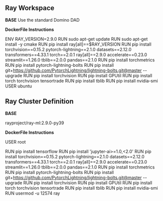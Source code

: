 ## Ray Workspace

**BASE** 
Use the standard Domino DAD


**DockerFile Instructions**

ENV RAY_VERSION=2.9.0
RUN sudo apt-get update
RUN sudo apt-get install -y cmake
RUN pip install ray[all]==$RAY_VERSION
RUN pip install torchvision==0.15.2 pytorch-lightning==2.1.0 datasets==2.12.0 transformers==4.33.1 torch==2.0.1 ray[all]==2.9.0 accelerate==0.23.0 streamlit==1.26.0 tblib==2.0.0 pandas==2.1.0 
RUN pip install torchmetrics
RUN pip install pytorch-lightning-bolts
RUN pip install git+https://github.com/PytorchLightning/lightning-bolts.git@master --upgrade
RUN pip install torchvision
RUN pip install GPUtil
RUN pip install torch torchvision tensortrade
RUN pip install tblib
RUN pip install nvidia-smi
USER ubuntu


## Ray Cluster Definition


**BASE** 

rayproject/ray-ml:2.9.0-py39


**DockerFile Instructions**

USER root

RUN pip install tensorflow 
RUN pip install 'jupyter-ai>=1.0,<2.0' 
RUN pip install torchvision==0.15.2 pytorch-lightning==2.1.0 datasets==2.12.0 transformers==4.33.1 torch==2.0.1 ray[all]==2.9.0 accelerate==0.23.0 streamlit==1.26.0 tblib==2.0.0 pandas==2.1.0 
RUN pip install torchmetrics
RUN pip install pytorch-lightning-bolts
RUN pip install git+https://github.com/PytorchLightning/lightning-bolts.git@master --upgrade
RUN pip install torchvision
RUN pip install GPUtil
RUN pip install torch torchvision tensortrade
RUN pip install tblib
RUN pip install nvidia-smi
RUN usermod -u 12574 ray
